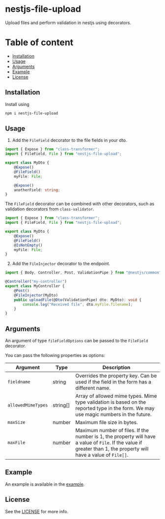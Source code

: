 # nestjs-file-upload

Upload files and perform validation in nestjs using decorators.

# Table of content

- [Installation](#installation)
- [Usage](#usage)
- [Arguments](#arguments)
- [Example](#example)
- [License](#license)

## Installation

Install using
```bash
npm i nestjs-file-upload
```

## Usage

1. Add the `FileField` decorator to the file fields in your dto.

```typescript
import { Expose } from "class-transformer";
import { FileField, File } from "nestjs-file-upload";

export class MyDto {
    @Expose()
    @FileField()
    myFile: File;

    @Expose()
    anotherField: string;
}
```

The `FileField` decorator can be combined with other decorators, such as validation decorators from `class-validator`.

```typescript
import { Expose } from "class-transformer";
import { FileField, File } from "nestjs-file-upload";

export class MyDto {
    @Expose()
    @FileField()
    @IsNotEmpty()
    myFile: File;
}
```

2. Add the `FileInjector` decorator to the endpoint.

```typescript
import { Body, Controller, Post, ValidationPipe } from "@nestjs/common";

@Controller("my-controller")
export class MyController {
    @Post()
    @FileInjector(MyDto)
    public uploadFile(@Dto(ValidationPipe) dto: MyDto): void {
        console.log("Received file", dto.myFile.filename);
    }
}
```

## Arguments

An argument of type `fileFieldOptions` can be passed to the `FileField` decorator.

You can pass the following properties as options:

| Argument           | Type     | Description                                                                                                                                                        |
| ------------------ | -------- | ------------------------------------------------------------------------------------------------------------------------------------------------------------------ |
| `fieldname`        | string   | Overrides the property key. Can be used if the field in the form has a different name.                                                                             |
| `allowedMimeTypes` | string[] | Array of allowed mime types. Mime type validation is based on the reported type in the form. We may use magic numbers in the future.                               |
| `maxSize`          | number   | Maximum file size in bytes.                                                                                                                                        |
| `maxFile`          | number   | Maximum number of files. If the number is 1, the property will have a value of `File`. If the value if greater than 1, the property will have a value of `File[]`. |

## Example

An example is available in the [example](https://github.com/jtplouffe/nestjs-file-upload/tree/master/example).

## License

See the [LICENSE](https://github.com/jtplouffe/nestjs-file-upload/tree/master/LICENSE) for more info.
